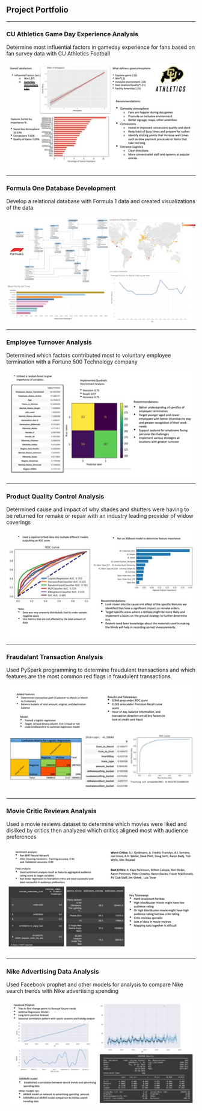 ## Project Portfolio

---

### CU Athletics Game Day Experience Analysis
Determine most influential factors in gameday experience for fans based on fan survey data with CU Athletics Football 

<img src="images/Slide1.jpeg"/>

---

### Formula One Database Development
Develop a relational database with Formula 1 data and created visualizations of the data 

<img src="images/Slide2.jpeg"/>

---

### Employee Turnover Analysis
Determined which factors contributed most to voluntary employee termination with a Fortune 500 Technology company   

<img src="images/Slide3.jpeg"/>

---

### Product Quality Control Analysis
Determined cause and impact of why shades and shutters were having to be returned for remake or repair with an industry leading provider of widow coverings

<img src="images/Slide4.jpeg"/>

---

### Fraudalant Transaction Analysis
Used PySpark programming to determine fraudulent transactions and which features are the most common red flags in fraudulent transactions

<img src="images/Slide5.jpeg"/>

---

### Movie Critic Reviews Analysis
Used a movie reviews dataset to determine which movies were liked and disliked by critics then analyzed which critics aligned most with audience preferences 

<img src="images/Slide6.jpeg?raw=true"/>

---

### Nike Advertising Data Analysis 
Used Facebook prophet and other models for analysis to compare Nike search trends with Nike advertising spending 

<img src="images/Slide7.jpeg?raw=true"/>

<p style="font-size:11px">

